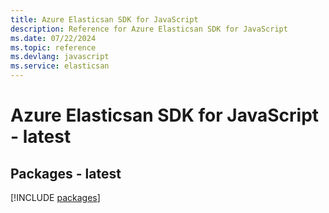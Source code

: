 ```yaml
---
title: Azure Elasticsan SDK for JavaScript
description: Reference for Azure Elasticsan SDK for JavaScript
ms.date: 07/22/2024
ms.topic: reference
ms.devlang: javascript
ms.service: elasticsan
---
```

# Azure Elasticsan SDK for JavaScript - latest
## Packages - latest
[!INCLUDE [packages](elasticsan-index.md)]